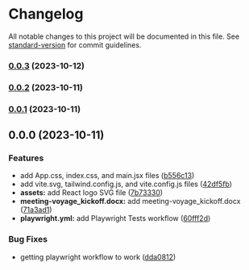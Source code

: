 # Changelog

All notable changes to this project will be documented in this file. See [standard-version](https://github.com/conventional-changelog/standard-version) for commit guidelines.

### [0.0.3](https://github.com/chingu-voyages/v46-tier2-team-19/compare/v0.0.2...v0.0.3) (2023-10-12)

### [0.0.2](https://github.com/chingu-voyages/v46-tier2-team-19/compare/v0.0.1...v0.0.2) (2023-10-11)

### [0.0.1](https://github.com/chingu-voyages/v46-tier2-team-19/compare/v0.0.0...v0.0.1) (2023-10-11)

## 0.0.0 (2023-10-11)


### Features

* add App.css, index.css, and main.jsx files ([b556c13](https://github.com/chingu-voyages/v46-tier2-team-19/commit/b556c1371ce64f385c90d96f02a70c579f9de80c))
* add vite.svg, tailwind.config.js, and vite.config.js files ([42df5fb](https://github.com/chingu-voyages/v46-tier2-team-19/commit/42df5fb5e34c8bf00cd5978a71eb017d1112b928))
* **assets:** add React logo SVG file ([7b73330](https://github.com/chingu-voyages/v46-tier2-team-19/commit/7b733300d58222f13cb43f5eb21ad3b16ce919e4))
* **meeting-voyage_kickoff.docx:** add meeting-voyage_kickoff.docx ([71a3ad1](https://github.com/chingu-voyages/v46-tier2-team-19/commit/71a3ad14c2bc901e3171e44386b91865ffb46880))
* **playwright.yml:** add Playwright Tests workflow ([60fff2d](https://github.com/chingu-voyages/v46-tier2-team-19/commit/60fff2d9e5be552fa69833f0c367022244a85c11))


### Bug Fixes

* getting playwright workflow to work ([dda0812](https://github.com/chingu-voyages/v46-tier2-team-19/commit/dda08128911126fc42aa0e9a0d8af9fd7e33a5c9))
